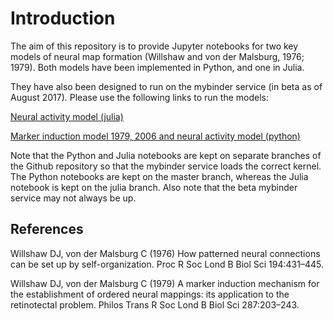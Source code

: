 # Introduction

The aim of this repository is to provide Jupyter notebooks for two key
models of neural map formation (Willshaw and von der Malsburg, 1976;
1979).  Both models have been implemented in Python, and one in Julia.

They have also been designed to run on the mybinder service (in beta as
of August 2017).  Please use the following links to run the models:

[Neural activity model (julia)](https://beta.mybinder.org/v2/gh/dkeitley/Map-Formation-Models/julia)  

[Marker induction model 1979, 2006 and neural activity model (python)](https://beta.mybinder.org/v2/gh/dkeitley/Map-Formation-Models/master)

Note that the Python and Julia notebooks are kept on separate branches of the Github repository so that the mybinder service loads the correct kernel. The Python notebooks are kept on the master branch, whereas the Julia notebook is kept on the julia branch. Also note that the beta mybinder service may not always be up.

## References

Willshaw DJ, von der Malsburg C (1976) How patterned neural connections
can be set up by self-organization. Proc R Soc Lond B Biol Sci
194:431–445.

Willshaw DJ, von der Malsburg C (1979) A marker induction mechanism for
the establishment of ordered neural mappings: its application to the
retinotectal problem. Philos Trans R Soc Lond B Biol Sci 287:203–243.

